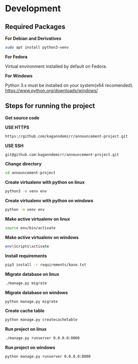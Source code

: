 # Development

## Required Packages

**For Debian and Derivatives**
```bash
sudo apt install python3-venv
```

**For Fedora**

Virtual environment installed by default on Fedora.

**For Windows**

Python 3.x must be installed on your system(x64 recomended).
https://www.python.org/downloads/windows/

## Steps for running the project

**Get source code**

**USE HTTPS**
```bash
https://github.com/kaganndemirr/announcement-project.git
```

**USE SSH**
```bash
git@github.com:kaganndemirr/announcement-project.git
```

**Change directory**
```bash
cd announcement-project
```

**Create virtualenv with python on linux**
```bash
python3 -m venv env
```

**Create virtualenv with python on windows**
```bash
python -m venv env
```

**Make active virtualenv on linux**
```bash
source env/bin/activate
```

**Make active virtualenv on windows**
```bash
env\Scripts\activate
```

**Install requirements**
```bash
pip3 install -r requirements/base.txt
```

**Migrate database on linux**
```bash
./manage.py migrate
```

**Migrate database on windows**
```bash
python manage.py migrate
```

**Create cache table**
```bash
python manage.py createcachetable
```

**Run project on linux**
```bash
./manage.py runserver 0.0.0.0:8000
```

**Run project on windows**
```bash
python manage.py runserver 0.0.0.0:8000
```

